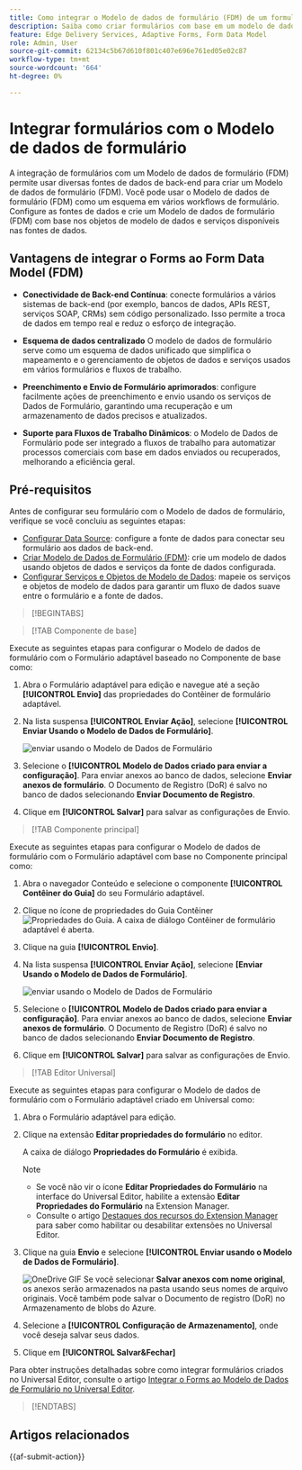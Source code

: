 ```yaml
---
title: Como integrar o Modelo de dados de formulário (FDM) de um formulário com o Formulário adaptável?
description: Saiba como criar formulários com base em um modelo de dados de formulário (FDM). Gere e edite dados de amostra para objetos de modelo de dados no FDM.
feature: Edge Delivery Services, Adaptive Forms, Form Data Model
role: Admin, User
source-git-commit: 62134c5b67d610f801c407e696e761ed05e02c87
workflow-type: tm+mt
source-wordcount: '664'
ht-degree: 0%

---
```


# Integrar formulários com o Modelo de dados de formulário

A integração de formulários com um Modelo de dados de formulário (FDM) permite usar diversas fontes de dados de back-end para criar um Modelo de dados de formulário (FDM). Você pode usar o Modelo de dados de formulário (FDM) como um esquema em vários workflows de formulário. Configure as fontes de dados e crie um Modelo de dados de formulário (FDM) com base nos objetos de modelo de dados e serviços disponíveis nas fontes de dados.

## Vantagens de integrar o Forms ao Form Data Model (FDM)

* **Conectividade de Back-end Contínua**: conecte formulários a vários sistemas de back-end (por exemplo, bancos de dados, APIs REST, serviços SOAP, CRMs) sem código personalizado. Isso permite a troca de dados em tempo real e reduz o esforço de integração.
* **Esquema de dados centralizado** O modelo de dados de formulário serve como um esquema de dados unificado que simplifica o mapeamento e o gerenciamento de objetos de dados e serviços usados em vários formulários e fluxos de trabalho.

* **Preenchimento e Envio de Formulário aprimorados**: configure facilmente ações de preenchimento e envio usando os serviços de Dados de Formulário, garantindo uma recuperação e um armazenamento de dados precisos e atualizados.

* **Suporte para Fluxos de Trabalho Dinâmicos**: o Modelo de Dados de Formulário pode ser integrado a fluxos de trabalho para automatizar processos comerciais com base em dados enviados ou recuperados, melhorando a eficiência geral.

## Pré-requisitos

Antes de configurar seu formulário com o Modelo de dados de formulário, verifique se você concluiu as seguintes etapas:

* [Configurar Data Source](/help/forms/configure-data-sources.md): configure a fonte de dados para conectar seu formulário aos dados de back-end.
* [Criar Modelo de Dados de Formulário (FDM)](/help/forms/create-form-data-models.md): crie um modelo de dados usando objetos de dados e serviços da fonte de dados configurada.
* [Configurar Serviços e Objetos de Modelo de Dados](/help/forms/work-with-form-data-model.md): mapeie os serviços e objetos de modelo de dados para garantir um fluxo de dados suave entre o formulário e a fonte de dados.

>[!BEGINTABS]

>[!TAB Componente de base]

Execute as seguintes etapas para configurar o Modelo de dados de formulário com o Formulário adaptável baseado no Componente de base como:

1. Abra o Formulário adaptável para edição e navegue até a seção **[!UICONTROL Envio]** das propriedades do Contêiner de formulário adaptável.
1. Na lista suspensa **[!UICONTROL Enviar Ação]**, selecione **[!UICONTROL Enviar Usando o Modelo de Dados de Formulário]**.

   ![enviar usando o Modelo de Dados de Formulário](/help/forms/assets/submit-uisng-fdm-fc.png)

1. Selecione o **[!UICONTROL Modelo de Dados criado para enviar a configuração]**.
Para enviar anexos ao banco de dados, selecione **Enviar anexos de formulário**. O Documento de Registro (DoR) é salvo no banco de dados selecionando **Enviar Documento de Registro**.
1. Clique em **[!UICONTROL Salvar]** para salvar as configurações de Envio.

>[!TAB Componente principal]

Execute as seguintes etapas para configurar o Modelo de dados de formulário com o Formulário adaptável com base no Componente principal como:

1. Abra o navegador Conteúdo e selecione o componente **[!UICONTROL Contêiner do Guia]** do seu Formulário adaptável.
1. Clique no ícone de propriedades do Guia Contêiner ![Propriedades do Guia](/help/forms/assets/configure-icon.svg). A caixa de diálogo Contêiner de formulário adaptável é aberta.
1. Clique na guia **[!UICONTROL Envio]**.
1. Na lista suspensa **[!UICONTROL Enviar Ação]**, selecione **[Enviar Usando o Modelo de Dados de Formulário]**.

   ![enviar usando o Modelo de Dados de Formulário](/help/forms/assets/submit-uisng-fdm-cc.png)

1. Selecione o **[!UICONTROL Modelo de Dados criado para enviar a configuração]**.
Para enviar anexos ao banco de dados, selecione **Enviar anexos de formulário**. O Documento de Registro (DoR) é salvo no banco de dados selecionando **Enviar Documento de Registro**.
1. Clique em **[!UICONTROL Salvar]** para salvar as configurações de Envio.

>[!TAB Editor Universal]

Execute as seguintes etapas para configurar o Modelo de dados de formulário com o Formulário adaptável criado em Universal como:

1. Abra o Formulário adaptável para edição.
1. Clique na extensão **Editar propriedades do formulário** no editor.

   A caixa de diálogo **Propriedades do Formulário** é exibida.

   >[!NOTE]
   >
   > * Se você não vir o ícone **Editar Propriedades do Formulário** na interface do Universal Editor, habilite a extensão **Editar Propriedades do Formulário** na Extension Manager.
   > * Consulte o artigo [Destaques dos recursos do Extension Manager](https://developer.adobe.com/uix/docs/extension-manager/feature-highlights/#enablingdisabling-extensions) para saber como habilitar ou desabilitar extensões no Universal Editor.

1. Clique na guia **Envio** e selecione **[!UICONTROL Enviar usando o Modelo de Dados de Formulário]**.

   ![OneDrive GIF](/help/forms/assets/submit-uisng-fdm-ue.png)
Se você selecionar **Salvar anexos com nome original**, os anexos serão armazenados na pasta usando seus nomes de arquivo originais. Você também pode salvar o Documento de registro (DoR) no Armazenamento de blobs do Azure.

1. Selecione a **[!UICONTROL Configuração de Armazenamento]**, onde você deseja salvar seus dados.
1. Clique em **[!UICONTROL Salvar&amp;Fechar]**

Para obter instruções detalhadas sobre como integrar formulários criados no Universal Editor, consulte o artigo [Integrar o Forms ao Modelo de Dados de Formulário no Universal Editor](/help/edge/docs/forms/universal-editor/integrate-forms-with-data-source.md).

>[!ENDTABS]

## Artigos relacionados

{{af-submit-action}}

